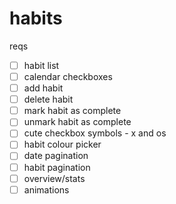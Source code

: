 # habits

reqs
 - [ ] habit list
 - [ ] calendar checkboxes
 - [ ] add habit
 - [ ] delete habit
 - [ ] mark habit as complete
 - [ ] unmark habit as complete
 - [ ] cute checkbox symbols - x and os
 - [ ] habit colour picker
 - [ ] date pagination
 - [ ] habit pagination
 - [ ] overview/stats
 - [ ] animations
